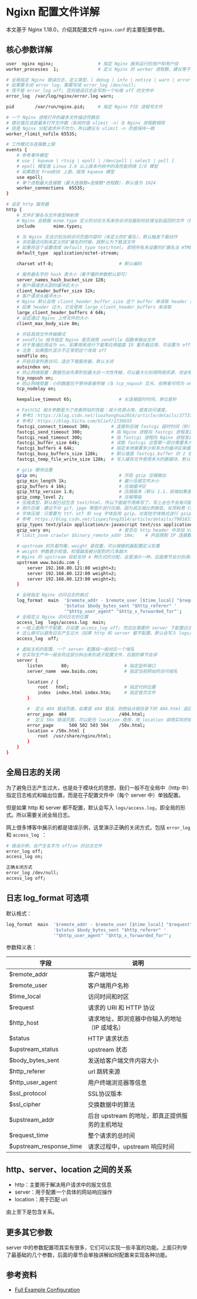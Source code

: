 # Ngixn 配置文件详解

本文基于 Nginx 1.18.0，介绍其配置文件 `nginx.conf` 的主要配置参数。

## 核心参数详解

```bash
user  nginx nginx;                 # 指定 Nginx 服务运行的用户和用户组
worker_processes  1;               # 定义 Nginx 的 worker 进程数，建议等于 CPU 总核心数

# 全局指定 Nginx 错误日志，定义类型，[ debug | info | notice | warn | error | crit ]
# 如果要关闭 error log，需要写成 error_log /dev/null;
# 而不是 error_log off; 否则错误日志会写到一个叫做 off 的文件中
error_log  /var/log/nginx/error.log warn;

pid        /var/run/nginx.pid;     # 指定 Nginx PID 进程号文件

# 一个 Nginx 进程打开的最多文件描述符数目
# 理论值应该是最多打开文件数（系统的值 ulimit -n）与 Nginx 进程数相除
# 但是 Nginx 分配请求并不均匀，所以建议与 ulimit -n 的值保持一致
worker_rlimit_nofile 65535;

# 工作模式与连接数上限
events {
    # 参考事件模型
    # use [ kqueue | rtsig | epoll | /dev/poll | select | poll ]
    # epoll 模型是 Linux 2.6 以上版本内核中的高性能网络 I/O 模型
    # 如果跑在 FreeBSD 上面，就用 kqueue 模型
    use epoll;
    # 单个进程最大连接数（最大连接数=连接数*进程数），默认值为 1024
    worker_connections  65535;
}

# 设定 http 服务器
http {
    # 文件扩展名与文件类型映射表
    # Nginx 会根据 mime.type 定义的对应关系来告诉浏览器如何处理当前返回的文件（打开或下载）
    include       mime.types;

    # 当 Nginx 无法识别当前访问页面内容时（未定义的扩展名），默认触发下载动作
    # 浏览器访问到未定义的扩展名的时候，就默认为下载该文件
    # 如果将这个设置改成 default_type text/html; 即把所有未设置的扩展名当 HTML 文件打开
    default_type  application/octet-stream;

    charset utf-8;                         # 默认编码

    # 服务器名字的 hash 表大小（看不懂的参数默认即可）
    server_names_hash_bucket_size 128;
    # 客户端请求头部的缓冲区大小
    client_header_buffer_size 32k;
    # 客户请求头缓冲大小
    # Nginx 默认会用 client_header_buffer_size 这个 buffer 来读取 header 值
    # 如果 header 过大，它会使用 large_client_header_buffers 来读取
    large_client_header_buffers 4 64k;
    # 设定通过 Nginx 上传文件的大小
    client_max_body_size 8m;

    # 开启高效文件传输模式
    # sendfile 指令指定 Nginx 是否调用 sendfile 函数来输出文件
    # 对于普通应用设为 on，如果用来进行下载等应用磁盘 IO 重负载应用，可设置为 off，以平衡磁盘与网络 I/O 处理速度，降低系统的负载
    # 注意：如果图片显示不正常把这个改成 off
    sendfile on;
    # 开启目录列表访问，适合下载服务器，默认关闭
    autoindex on;
    # 防止网络阻塞：数据包会先累积到最大后一次性传输，可以最大化利用网络资源，但会有一点点延迟（默认开启）
    tcp_nopush on;
    # 防止网络阻塞：小的数据包不等待直接传输（与 tcp_nopush 互斥，但两者可同为 on ，Nginx 会平衡这两个功能，默认开启）
    tcp_nodelay on;

    keepalive_timeout 65;                  # 长连接超时时间，单位是秒

    # FastCGI 相关参数是为了改善网站的性能：减少资源占用，提高访问速度。
    # 参考1：https://blog.csdn.net/luozhonghua2014/article/details/37737823
    # 参考2：https://blog.51cto.com/blief/1739655
    fastcgi_connect_timeout 300;        # 连接到后端 fastcgi 超时时间（秒）
    fastcgi_send_timeout 300;           # 指 Nginx 进程向 fastcgi 进程发送 request 的整个过程的超时时间（秒）
    fastcgi_read_timeout 300;           # 指 fastcgi 进程向 Nginx 进程发送 response 的整个过程的超时时间（秒）
    fastcgi_buffer_size 64k;            # 读取 fastcgi 应答第一部分需要多大缓冲区
    fastcgi_buffers 4 64k;              # 指定本地需要多少和多大的缓冲区来缓冲 fastcgi 应答请求
    fastcgi_busy_buffers_size 128k;     # 默认值是 fastcgi_buffer 的 2 倍
    fastcgi_temp_file_write_size 128k;  # 写入缓存文件使用多大的数据块，默认值是 fastcgi_buffer 的 2 倍

    # gzip 模块设置
    gzip on;                               # 开启 gzip 压缩输出
    gzip_min_length 1k;                    # 最小压缩文件大小
    gzip_buffers 4 16k;                    # 压缩缓冲区
    gzip_http_version 1.0;                 # 压缩版本（默认 1.1，前端如果是 squid2.5 请使用 1.0）
    gzip_comp_level 2;                     # 压缩等级
    # 压缩类型，默认就已经包含 text/html，所以下面就不用再写了，写上去也不会有问题，但是会有一个 warn
    # 图片压缩：建议不对 gif、jpge 等图片进行压缩，因为其压缩比例极低，反而耗费 CPU，但 bmp 可以压缩，因为 bmp 压缩比例较大
    # 字体压缩：只需要为 ttf、otf 和 svg 字体启用 gzip，对其他字体格式进行 gzip 压缩时效果不明显
    # 参考：https://blog.csdn.net/liupeifeng3514/article/details/79018334
    gzip_types text/plain application/x-javascript text/css application/xml;
    gzip_vary on;                          # 是否在 http header 中添加 Vary: Accept-Encoding，建议开启
    # limit_zone crawler $binary_remote_addr 10m;    # 开启限制 IP 连接数的时候需要使用

    # upstream 的负载均衡，weight 是权重，可以根据机器配置定义权重
    # weigth 参数表示权值，权值越高被分配到的几率越大
    # Nginx 的 upstream 目前支持 4 种方式的分配，这里演示一种，后面章节会分别演示
    upstream www.baidu.com {
        server 192.168.80.121:80 weight=3;
        server 192.168.80.122:80 weight=2;
        server 192.168.80.123:80 weight=3;
    }

    # 全局指定 Nginx 访问日志的格式
    log_format  main  '$remote_addr - $remote_user [$time_local] "$request" '
                      '$status $body_bytes_sent "$http_referer" '
                      '"$http_user_agent" "$http_x_forwarded_for"';
    # 全局定义 Nginx 访问日志的位置
    access_log  logs/access.log  main;
    # 一般上面两个不配置，只设置 access_log off; 然后在需要的 server 下配置日志
    # 这么做可以避免日志产生过大（如果 http 和 server 都不配置，默认会写入 logs/access.log）
    access_log  off;

    # 虚拟主机的配置，一个 server 配置段一般对应一个域名
    # 在实际生产中一般会将这部分拆出来形成子配置文件，后面的章节会讲
    server {
        listen       80;                     # 指定监听端口
        server_name  www.baidu.com;          # 指定当前网站的访问域名

        location / {
            root   html;                     # 指定代码位置
            index  index.html index.htm;     # 指定首页文件
        }

        #  定义 404 错误页面，如果是 404 错误，则把站点根目录下的 404.html 返回给用户 
        error_page  404                    /404.html;
        #  定义 50x 错误页面，可以配合 location 使用，用 location 调用实际的错误页面
        error_page      500 502 503 504    /50x.html;
        location = /50x.html { 
            root  /usr/share/nginx/html; 
        } 
    }
}
```

## 全局日志的关闭

为了避免日志产生过大，也是处于模块化的思想，我们一般不在全局中（http 中）指定日志格式和输出位置，而是在子配置文件中（每个 server 中）单独配置。

但是如果 http 和 server 都不配置，默认会写入 `logs/access.log`，即全局的形式。所以需要关闭全局日志。

网上很多博客中展示的都是错误示例，这里演示正确的关闭方式，包括 `error_log` 和 `access_log `：

```bash
# 错误示例，会产生名字为 off/on 的日志文件
error_log off;
access_log on;

正确关闭方式
error_log /dev/null;
access_log off;
```

## 日志 log_format 可选项

默认格式：

```bash
log_format  main  '$remote_addr - $remote_user [$time_local] "$request" '
                  '$status $body_bytes_sent "$http_referer" '
                  '"$http_user_agent" "$http_x_forwarded_for"';
```

参数释义表：

| 字段                    | 说明                                       |
| ----------------------- | ----------------------------------------- |
| $remote_addr            | 客户端地址                                 |
| $remote_user            | 客户端用户名称                              |
| $time_local             | 访问时间和时区                              |
| $request                | 请求的 URI 和 HTTP 协议                     |
| $http_host              | 请求地址，即浏览器中你输入的地址（IP 或域名）  |
| $status                 | HTTP 请求状态                               |
| $upstream_status        | upstream 状态                               |
| $body_bytes_sent        | 发送给客户端文件内容大小                      |
| $http_referer           | url 跳转来源                                |
| $http_user_agent        | 用户终端浏览器等信息                         |
| $ssl_protocol           | SSL协议版本                                 |
| $ssl_cipher             | 交换数据中的算法                             |
| $upstream_addr          | 后台 upstream 的地址，即真正提供服务的主机地址 |
| $request_time           | 整个请求的总时间                             |
| $upstream_response_time | 请求过程中，upstream 响应时间                 |

## http、server、location 之间的关系

* http：主要用于解决用户请求中的报文信息
* server：用于配置一个具体的网站响应操作
* location：用于匹配 uri

由上至下是包含关系。

## 更多其它参数

server 中的参数配置项其实有很多，它们可以实现一些丰富的功能。上面只列举了最基础的几个参数，后面的章节会单独讲解如何配置来实现各种功能。

## 参考资料

* [Full Example Configuration](https://www.nginx.com/resources/wiki/start/topics/examples/full/ "Full Example Configuration")


